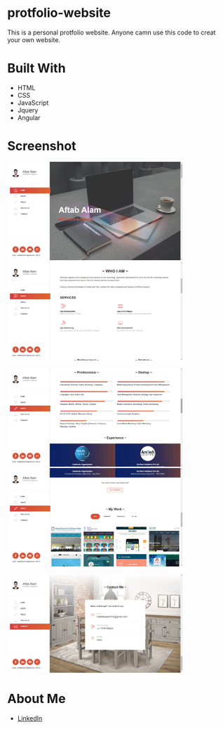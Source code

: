 # protfolio-website
This is a personal protfolio website. Anyone camn use this code to creat your own website.

<h1>Built With</h1>
<ul>
<li>HTML</li>
<li>CSS</li>
<li>JavaScript</li>
<li>Jquery</li>
<li>Angular</li>
</ul>

<h1>Screenshot</h1>
<p float="left">
  <img src="/screenshot/1.png" width="400"/>
  <img src="/screenshot/2.png" width="400"/>
</p>
<p float="left">
  <img src="/screenshot/3.png" width="400"/>
  <img src="/screenshot/4.png" width="400"/>
</p>
<p float="left">
  <img src="/screenshot/5.png" width="400"/>
</p>

<h1>About Me</h1>
<ul>
<li><a href="https://www.linkedin.com/in/aftabalamio/">LinkedIn</a></li>
</ul>
